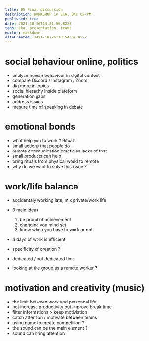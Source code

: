 ```yaml
---
title: 05 Final discussion
description: WORKSHOP in EKA, DAY 02-PM
published: true
date: 2021-10-26T14:31:56.822Z
tags: eka, presentation, teams
editor: markdown
dateCreated: 2021-10-26T13:54:52.859Z
---
```


# social behaviour online, politics

- analyse human behaviour in digital context
- compare Discord / Instagram / Zoom
- dig more in topics
- social hierachy inside plateform
- generation gaps
- address issues
- mesure time of speaking in debate

# emotional bonds

- what help you to work ? Rituals
- small actions that people do
- remote communication practicies lacks of that
- small products can help
- bring rituals from physical world to remote
- why do we want to solve this issue ? 

# work/life balance

- accidentaly working late, mix private/work life
- 3 main ideas
	1. be proud of achievement
	1. changing you mind set
  1. know when you have to work or not
  
- 4 days of work is efficient
- specificity of creation ?
- dedicated / not dedicated time
- looking at the group as a remote worker ?

# motivation and creativity (music)

- the limit between work and personnal life
- not increase productivity but improve break time 
- filter informations > keep motiviation
- catch attention / motivate between teams
- using game to create competition ?
- the sound can be the main element ?
- sound can bring attention

